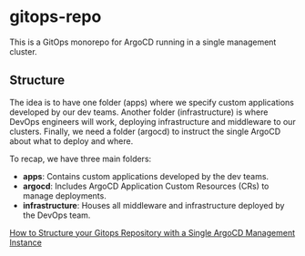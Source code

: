 # gitops-repo

This is a GitOps monorepo for ArgoCD running in a single management cluster.
 
## Structure

The idea is to have one folder (apps) where we specify custom applications developed by our dev teams. 
Another folder (infrastructure) is where DevOps engineers will work, deploying infrastructure and middleware to our clusters. Finally, we need a folder (argocd) to instruct the single ArgoCD about what to deploy and where.

To recap, we have three main folders:

- **apps**: Contains custom applications developed by the dev teams.
- **argocd**: Includes ArgoCD Application Custom Resources (CRs) to manage deployments.
- **infrastructure**: Houses all middleware and infrastructure deployed by the DevOps team.

[How to Structure your Gitops Repository with a Single ArgoCD Management Instance](https://medium.com/@paolocarta_it/how-to-structure-your-gitops-repository-with-a-single-argocd-instance-f128b916c915)